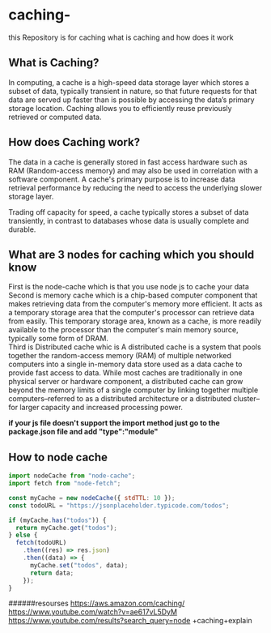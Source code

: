 # caching-

this Repository is for caching what is caching and how does it work

## What is Caching?

In computing, a cache is a high-speed data storage layer which stores a subset of data, typically transient in nature, so that future requests for that data are served up faster than is possible by accessing the data’s primary storage location. Caching allows you to efficiently reuse previously retrieved or computed data.

## How does Caching work?

The data in a cache is generally stored in fast access hardware such as RAM (Random-access memory) and may also be used in correlation with a software component. A cache's primary purpose is to increase data retrieval performance by reducing the need to access the underlying slower storage layer.

Trading off capacity for speed, a cache typically stores a subset of data transiently, in contrast to databases whose data is usually complete and durable.

## What are 3 nodes for caching which you should know

First is the node-cache which is that you use node js to cache your data <br/>
Second is memory cache which is a chip-based computer component that makes retrieving data from the computer's memory more efficient. It acts as a temporary storage area that the computer's processor can retrieve data from easily. This temporary storage area, known as a cache, is more readily available to the processor than the computer's main memory source, typically some form of DRAM. <br/>
Third is Distributed cache whic is A distributed cache is a system that pools together the random-access memory (RAM) of multiple networked computers into a single in-memory data store used as a data cache to provide fast access to data. While most caches are traditionally in one physical server or hardware component, a distributed cache can grow beyond the memory limits of a single computer by linking together multiple computers–referred to as a distributed architecture or a distributed cluster–for larger capacity and increased processing power.<br/>

**if your js file doesn't support the import method just go to the package.json file and add "type":"module"**

## How to node cache

```javascript
import nodeCache from "node-cache";
import fetch from "node-fetch";

const myCache = new nodeCache({ stdTTL: 10 });
const todoURL = "https://jsonplaceholder.typicode.com/todos";

if (myCache.has("todos")) {
  return myCache.get("todos");
} else {
  fetch(todoURL)
    .then((res) => res.json)
    .then((data) => {
      myCache.set("todos", data);
      return data;
    });
}
```

######resourses
https://aws.amazon.com/caching/ <br/>
https://www.youtube.com/watch?v=ae617vL5DyM <br/>
https://www.youtube.com/results?search_query=node +caching+explain <br/>
